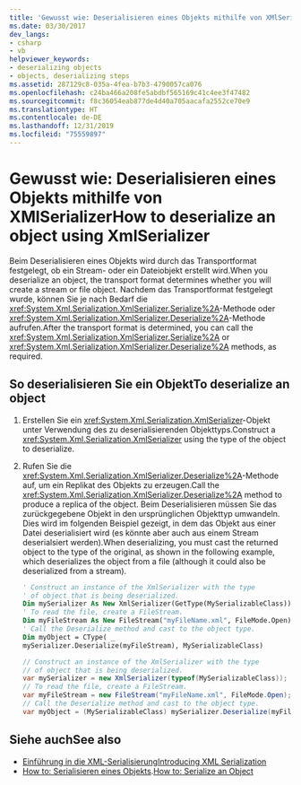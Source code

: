 ```yaml
---
title: 'Gewusst wie: Deserialisieren eines Objekts mithilfe von XMlSerializer'
ms.date: 03/30/2017
dev_langs:
- csharp
- vb
helpviewer_keywords:
- deserializing objects
- objects, deserializing steps
ms.assetid: 287129c8-035a-4fea-b7b3-4790057ca076
ms.openlocfilehash: c24ba466a208fe5abdbf565169c41c4ee3f47482
ms.sourcegitcommit: f8c36054eab877de4d40a705aacafa2552ce70e9
ms.translationtype: HT
ms.contentlocale: de-DE
ms.lasthandoff: 12/31/2019
ms.locfileid: "75559897"
---
```

# <a name="how-to-deserialize-an-object-using-xmlserializer"></a><span data-ttu-id="5b6a3-102">Gewusst wie: Deserialisieren eines Objekts mithilfe von XMlSerializer</span><span class="sxs-lookup"><span data-stu-id="5b6a3-102">How to deserialize an object using XmlSerializer</span></span>

<span data-ttu-id="5b6a3-103">Beim Deserialisieren eines Objekts wird durch das Transportformat festgelegt, ob ein Stream- oder ein Dateiobjekt erstellt wird.</span><span class="sxs-lookup"><span data-stu-id="5b6a3-103">When you deserialize an object, the transport format determines whether you will create a stream or file object.</span></span> <span data-ttu-id="5b6a3-104">Nachdem das Transportformat festgelegt wurde, können Sie je nach Bedarf die <xref:System.Xml.Serialization.XmlSerializer.Serialize%2A>-Methode oder <xref:System.Xml.Serialization.XmlSerializer.Deserialize%2A>-Methode aufrufen.</span><span class="sxs-lookup"><span data-stu-id="5b6a3-104">After the transport format is determined, you can call the <xref:System.Xml.Serialization.XmlSerializer.Serialize%2A> or <xref:System.Xml.Serialization.XmlSerializer.Deserialize%2A> methods, as required.</span></span>

## <a name="to-deserialize-an-object"></a><span data-ttu-id="5b6a3-105">So deserialisieren Sie ein Objekt</span><span class="sxs-lookup"><span data-stu-id="5b6a3-105">To deserialize an object</span></span>

1. <span data-ttu-id="5b6a3-106">Erstellen Sie ein <xref:System.Xml.Serialization.XmlSerializer>-Objekt unter Verwendung des zu deserialisierenden Objekttyps.</span><span class="sxs-lookup"><span data-stu-id="5b6a3-106">Construct a <xref:System.Xml.Serialization.XmlSerializer> using the type of the object to deserialize.</span></span>

1. <span data-ttu-id="5b6a3-107">Rufen Sie die <xref:System.Xml.Serialization.XmlSerializer.Deserialize%2A>-Methode auf, um ein Replikat des Objekts zu erzeugen.</span><span class="sxs-lookup"><span data-stu-id="5b6a3-107">Call the <xref:System.Xml.Serialization.XmlSerializer.Deserialize%2A> method to produce a replica of the object.</span></span> <span data-ttu-id="5b6a3-108">Beim Deserialisieren müssen Sie das zurückgegebene Objekt in den ursprünglichen Objekttyp umwandeln. Dies wird im folgenden Beispiel gezeigt, in dem das Objekt aus einer Datei deserialisiert wird (es könnte aber auch aus einem Stream deserialsiert werden).</span><span class="sxs-lookup"><span data-stu-id="5b6a3-108">When deserializing, you must cast the returned object to the type of the original, as shown in the following example, which deserializes the object from a file (although it could also be deserialized from a stream).</span></span>

    ```vb
    ' Construct an instance of the XmlSerializer with the type
    ' of object that is being deserialized.
    Dim mySerializer As New XmlSerializer(GetType(MySerializableClass))
    ' To read the file, create a FileStream.
    Dim myFileStream As New FileStream("myFileName.xml", FileMode.Open)
    ' Call the Deserialize method and cast to the object type.
    Dim myObject = CType( _
    mySerializer.Deserialize(myFileStream), MySerializableClass)
    ```

    ```csharp
    // Construct an instance of the XmlSerializer with the type
    // of object that is being deserialized.
    var mySerializer = new XmlSerializer(typeof(MySerializableClass));
    // To read the file, create a FileStream.
    var myFileStream = new FileStream("myFileName.xml", FileMode.Open);
    // Call the Deserialize method and cast to the object type.
    var myObject = (MySerializableClass) mySerializer.Deserialize(myFileStream)
    ```

## <a name="see-also"></a><span data-ttu-id="5b6a3-109">Siehe auch</span><span class="sxs-lookup"><span data-stu-id="5b6a3-109">See also</span></span>

- [<span data-ttu-id="5b6a3-110">Einführung in die XML-Serialisierung</span><span class="sxs-lookup"><span data-stu-id="5b6a3-110">Introducing XML Serialization</span></span>](introducing-xml-serialization.md)
- <span data-ttu-id="5b6a3-111">[How to: Serialisieren eines Objekts](how-to-serialize-an-object.md).</span><span class="sxs-lookup"><span data-stu-id="5b6a3-111">[How to: Serialize an Object](how-to-serialize-an-object.md)</span></span>
